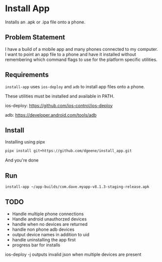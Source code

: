 # Install App
Installs an .apk or .ipa file onto a phone.

## Problem Statement
I have a build of a mobile app and many phones connected to my computer. I want to point an app file to a phone and have it installed without remembering which command flags to use for the platform specific utilities.

## Requirements
`install-app` uses `ios-deploy` and `adb` to install app files onto a phone.

These utilities must be installed and available in PATH.

ios-deploy: https://github.com/ios-control/ios-deploy

adb: https://developer.android.com/tools/adb

## Install
Installing using pipx

```bash
pipx install git+https://github.com/dgeene/install_app.git
```
And you're done

## Run

```bash
install-app ~/app-builds/com.dave.myapp-v8.1.3-staging-release.apk
```

## TODO
- Handle multiple phone connections
- Handle android unauthorzed devices
- handle when no devices are returned
- handle non phone adb devices
- output device names in addition to uid
- handle uninstalling the app first
- progress bar for installs



ios-deploy -j outputs invalid json when multiple devices are present